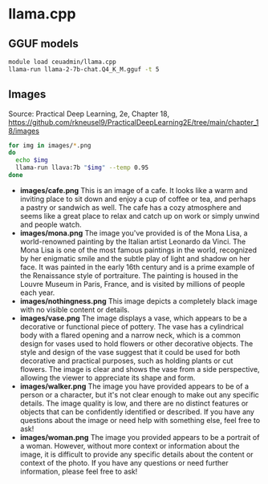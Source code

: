 # llama.cpp

## GGUF models

```bash
module load ceuadmin/llama.cpp
llama-run llama-2-7b-chat.Q4_K_M.gguf -t 5
```

## Images

Source: Practical Deep Learning, 2e, Chapter 18, <https://github.com/rkneusel9/PracticalDeepLearning2E/tree/main/chapter_18/images>

```bash
for img in images/*.png
do
  echo $img
  llama-run llava:7b "$img" --temp 0.95
done
```

- **images/cafe.png**
 This is an image of a cafe. It looks like a warm and inviting place to sit down and enjoy a cup of coffee or tea, and perhaps a pastry or sandwich as well. The cafe has a cozy atmosphere and seems like a great place to relax and catch up on work or simply unwind and people watch.
- **images/mona.png**
 The image you've provided is of the Mona Lisa, a world-renowned painting by the Italian artist Leonardo da Vinci. The Mona Lisa is one of the most famous paintings in the world, recognized by her enigmatic smile and the subtle play of light and shadow on her face. It was painted in the early 16th century and is a prime example of the Renaissance style of portraiture. The painting is housed in the Louvre Museum in Paris, France, and is visited by millions of people each year.
- **images/nothingness.png**
 This image depicts a completely black image with no visible content or details.
- **images/vase.png**
 The image displays a vase, which appears to be a decorative or functional piece of pottery. The vase has a cylindrical body with a flared opening and a narrow neck, which is a common design for vases used to hold flowers or other decorative objects. The style and design of the vase suggest that it could be used for both decorative and practical purposes, such as holding plants or cut flowers. The image is clear and shows the vase from a side perspective, allowing the viewer to appreciate its shape and form.
- **images/walker.png**
 The image you have provided appears to be of a person or a character, but it's not clear enough to make out any specific details. The image quality is low, and there are no distinct features or objects that can be confidently identified or described. If you have any questions about the image or need help with something else, feel free to ask!
- **images/woman.png**
 The image you provided appears to be a portrait of a woman. However, without more context or information about the image, it is difficult to provide any specific details about the content or context of the photo. If you have any questions or need further information, please feel free to ask!

